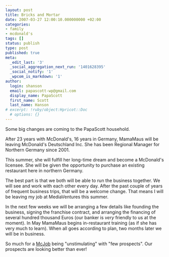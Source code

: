 ```yaml
---
layout: post
title: Bricks and Mortar
date: 2007-03-27 12:00:10.000000000 +02:00
categories:
- family
- mcdonald's
tags: []
status: publish
type: post
published: true
meta:
  _edit_last: '3'
  _social_aggregation_next_run: '1401628395'
  _social_notify: '1'
  _wpcom_is_markdown: '1'
author:
  login: shanson
  email: papascott-wp@gmail.com
  display_name: PapaScott
  first_name: Scott
  last_name: Hanson
# excerpt: !ruby/object:Hpricot::Doc
  # options: {}
---
```

<p>Some big changes are coming to the PapaScott household.</p>
<p>After 23 years with McDonald's, 16 years in Germany, MamaMaus will be leaving McDonald's Deutschland Inc. She has been Regional Manager for Northern Germany since 2001.</p>
<p>This summer, she will fulfill her long-time dream and become a McDonald's licensee. She will be given the opportunity to purchase an existing restaurant here in northern Germany.</p>
<p>The best part is that we both will be able to run the business together. We will see and work with each other every day. After the past couple of years of frequent business trips, that will be a welcome change. That means I will be leaving my job at MediaVentures this summer.</p>
<p>In the next few weeks we will be arranging a few details like founding the business, signing the franchise contract, and arranging the financing of several hundred thousand Euros (our banker is <em>very</em> friendly to us at the moment). In May MamaMaus begins in-restaurant training (as if she has very much to learn). When all goes according to plan, two months later we will be in business.</p>
<p>So much for a <a href="http://www.papascott.de/archives/2007/03/20/mcdonald%e2%80%99s-seeks-to-redefine-%e2%80%98mcjob%e2%80%99/">McJob</a> being "unstimulating" with "few prospects". Our prospects are looking better than ever!</p>
